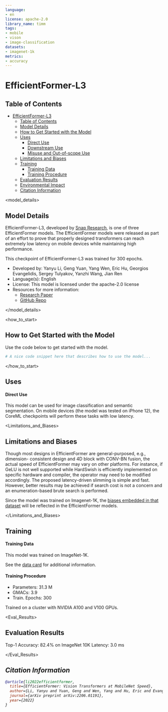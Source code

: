 ```yaml
---
language:
- en
license: apache-2.0
library_name: timm
tags:
- mobile
- vison
- image-classification
datasets:
- imagenet-1k
metrics:
- accuracy
---
```


# EfficientFormer-L3

## Table of Contents
- [EfficientFormer-L3](#-model_id--defaultmymodelname-true)
  - [Table of Contents](#table-of-contents)
  - [Model Details](#model-details)
  - [How to Get Started with the Model](#how-to-get-started-with-the-model)
  - [Uses](#uses)
      - [Direct Use](#direct-use)
      - [Downstream Use](#downstream-use)
      - [Misuse and Out-of-scope Use](#misuse-and-out-of-scope-use)
  - [Limitations and Biases](#limitations-and-biases)
  - [Training](#training)
      - [Training Data](#training-data)
      - [Training Procedure](#training-procedure)
  - [Evaluation Results](#evaluation-results)
  - [Environmental Impact](#environmental-impact)
  - [Citation Information](#citation-information)


<model_details>

## Model Details

<!-- Give an overview of your model, the relevant research paper, who trained it, etc.  -->

EfficientFormer-L3, developed by [Snap Research](https://github.com/snap-research), is one of three EfficientFormer models. The EfficientFormer models were released as part of  an effort to prove that properly designed transformers can reach extremely low latency on mobile devices while maintaining high performance.

This checkpoint of EfficientFormer-L3 was trained for 300 epochs.

- Developed by: Yanyu Li, Geng Yuan, Yang Wen, Eric Hu, Georgios Evangelidis, Sergey Tulyakov, Yanzhi Wang, Jian Ren
- Language(s): English
- License: This model is licensed under the apache-2.0 license
- Resources for more information:
  - [Research Paper](https://arxiv.org/abs/2206.01191)
  - [GitHub Repo](https://github.com/snap-research/EfficientFormer/)

</model_details>

<how_to_start>

## How to Get Started with the Model 

Use the code below to get started with the model.

```python
# A nice code snippet here that describes how to use the model...
```
</how_to_start>

<uses>

## Uses

#### Direct Use

This model can be used for image classification and semantic segmentation. On mobile devices (the model was tested on iPhone 12), the CoreML checkpoints will perform these tasks with low latency.

<Limitations_and_Biases>

## Limitations and Biases

Though most designs in EfficientFormer are general-purposed, e.g., dimension- consistent design and 4D block with CONV-BN fusion, the actual speed of EfficientFormer may vary on other platforms. For instance, if GeLU is not well supported while HardSwish is efficiently implemented on specific hardware and compiler, the operator may need to be modified accordingly. The proposed latency-driven slimming is simple and fast. However, better results may be achieved if search cost is not a concern and an enumeration-based brute search is performed.

Since the model was trained on Imagenet-1K, the [biases embedded in that dataset](https://huggingface.co/datasets/imagenet-1k#considerations-for-using-the-data) will be reflected in the EfficientFormer models.

</Limitations_and_Biases>

<Training>

## Training

#### Training Data

This model was trained on ImageNet-1K.
 
See the [data card](https://huggingface.co/datasets/imagenet-1k) for additional information.

#### Training Procedure

* Parameters: 31.3 M
* GMACs: 3.9
* Train. Epochs: 300

Trained on a cluster with NVIDIA A100 and V100 GPUs.

</Training>

<Eval_Results>

## Evaluation Results

Top-1 Accuracy: 82.4% on ImageNet 10K
Latency: 3.0 ms

</Eval_Results>

<Cite>

## Citation Information

```bibtex
@article{li2022efficientformer,
  title={EfficientFormer: Vision Transformers at MobileNet Speed},
  author={Li, Yanyu and Yuan, Geng and Wen, Yang and Hu, Eric and Evangelidis, Georgios and Tulyakov, Sergey and Wang, Yanzhi and Ren, Jian},
  journal={arXiv preprint arXiv:2206.01191},
  year={2022}
}
```
</Cite>